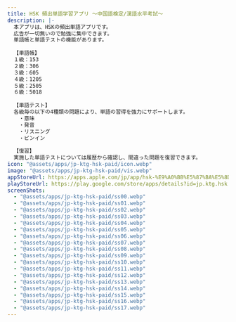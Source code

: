 ```yaml
---
title: HSK 頻出単語学習アプリ 〜中国語検定/漢語水平考試〜
description: |-
  本アプリは、HSKの頻出単語アプリです。
  広告が一切無いので勉強に集中できます。
  単語帳と単語テストの機能があります。
  
  【単語帳】
  １級：153
  ２級：306
  ３級：605
  ４級：1205
  ５級：2505
  ６級：5018
  
  【単語テスト】
  各級毎の以下の4種類の問題により、単語の習得を強力にサポートします。
  　・意味
  　・発音
  　・リスニング
  　・ピンイン
  
  【復習】
  実施した単語テストについては履歴から確認し、間違った問題を復習できます。
icon: "@assets/apps/jp-ktg-hsk-paid/icon.webp"
image: "@assets/apps/jp-ktg-hsk-paid/vis.webp"
appStoreUrl: https://apps.apple.com/jp/app/hsk-%E9%A0%BB%E5%87%BA%E5%8D%98%E8%AA%9E%E5%AD%A6%E7%BF%92%E3%82%A2%E3%83%97%E3%83%AA-%E4%B8%AD%E5%9B%BD%E8%AA%9E%E6%A4%9C%E5%AE%9A-%E6%BC%A2%E8%AA%9E%E6%B0%B4%E5%B9%B3%E8%80%83%E8%A9%A6/id1632517752
playStoreUrl: https://play.google.com/store/apps/details?id=jp.ktg.hsk.paid
screenShots:
  - "@assets/apps/jp-ktg-hsk-paid/ss00.webp"
  - "@assets/apps/jp-ktg-hsk-paid/ss01.webp"
  - "@assets/apps/jp-ktg-hsk-paid/ss02.webp"
  - "@assets/apps/jp-ktg-hsk-paid/ss03.webp"
  - "@assets/apps/jp-ktg-hsk-paid/ss04.webp"
  - "@assets/apps/jp-ktg-hsk-paid/ss05.webp"
  - "@assets/apps/jp-ktg-hsk-paid/ss06.webp"
  - "@assets/apps/jp-ktg-hsk-paid/ss07.webp"
  - "@assets/apps/jp-ktg-hsk-paid/ss08.webp"
  - "@assets/apps/jp-ktg-hsk-paid/ss09.webp"
  - "@assets/apps/jp-ktg-hsk-paid/ss10.webp"
  - "@assets/apps/jp-ktg-hsk-paid/ss11.webp"
  - "@assets/apps/jp-ktg-hsk-paid/ss12.webp"
  - "@assets/apps/jp-ktg-hsk-paid/ss13.webp"
  - "@assets/apps/jp-ktg-hsk-paid/ss14.webp"
  - "@assets/apps/jp-ktg-hsk-paid/ss15.webp"
  - "@assets/apps/jp-ktg-hsk-paid/ss16.webp"
  - "@assets/apps/jp-ktg-hsk-paid/ss17.webp"
---
```


